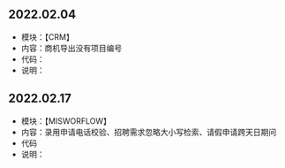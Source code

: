 ## 2022.02.04
 - 模块：【CRM】
 - 内容：商机导出没有项目编号
 - 代码：
 - 说明：
## 2022.02.17
 - 模块：【MISWORFLOW】
 - 内容：录用申请电话校验、招聘需求忽略大小写检索、请假申请跨天日期问
 - 代码
 - 说明： 

 
 